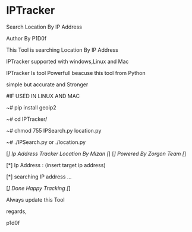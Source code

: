 # IPTracker
Search Location By IP Address

Author By P1D0f

This Tool is searching Location By IP Address 

IPTracker supported with windows,Linux and Mac 

IPTracker Is tool Powerfull beacuse this tool from Python

simple but accurate and Stronger 

#IF USED IN LINUX AND MAC 

~# pip install geoip2

~# cd IPTracker/

~# chmod 755 IPSearch.py location.py

~# ./IPSearch.py or ./location.py

[*] Ip Address Tracker Location By Mizan [*] 
[*] Powered By Zorgon Team 		 [*]

[*] Ip Address : (insert target ip address) 

[*] searching IP address ...

[*] Done Happy Tracking [*] 


Always update this Tool 

regards,

p1d0f
